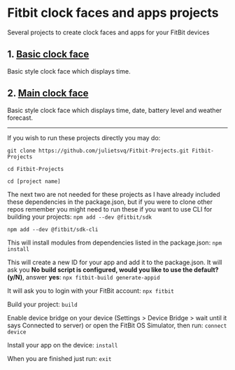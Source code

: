 # Fitbit clock faces and apps projects
Several projects to create clock faces and apps for your FitBit devices

## 1. [Basic clock face](https://github.com/julietsvq/Fitbit_MainClock/tree/master/BasicClock)
Basic style clock face which displays time.

## 2. [Main clock face](https://github.com/julietsvq/Fitbit_MainClock/tree/master/MainClock)
Basic style clock face which displays time, date, battery level and weather forecast.

---

If you wish to run these projects directly you may do: 

` git clone https://github.com/julietsvq/Fitbit-Projects.git Fitbit-Projects `

` cd Fitbit-Projects `

` cd [project name] `

The next two are not needed for these projects as I have already included these dependencies in the package.json, but if you were to clone other repos remember you might need to run these if you want to use CLI for building your projects:
` npm add --dev @fitbit/sdk `

` npm add --dev @fitbit/sdk-cli `

This will install modules from dependencies listed in the package.json:
` npm install `

This will create a new ID for your app and add it to the package.json. It will ask you **No build script is configured, would you like to use the default? (y/N)**, answer **yes**:
` npx fitbit-build generate-appid `

It will ask you to login with your FitBit account:
` npx fitbit `

Build your project: 
` build `

Enable device bridge on your device (Settings > Device Bridge > wait until it says Connected to server) or open the FitBit OS Simulator, then run: 
` connect device `

Install your app on the device: 
` install `

When you are finished just run: 
` exit `
